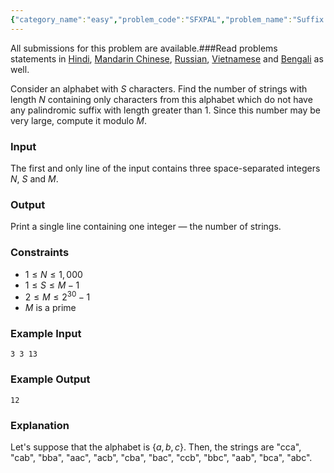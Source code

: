 ```yaml
---
{"category_name":"easy","problem_code":"SFXPAL","problem_name":"Suffix Palindromes","languages_supported":{"0":"C","1":"CPP14","2":"JAVA","3":"PYTH","4":"PYTH 3.6","5":"PYPY","6":"CS2","7":"PAS fpc","8":"PAS gpc","9":"RUBY","10":"PHP","11":"GO","12":"NODEJS","13":"HASK","14":"rust","15":"SCALA","16":"swift","17":"D","18":"PERL","19":"FORT","20":"WSPC","21":"ADA","22":"CAML","23":"ICK","24":"BF","25":"ASM","26":"CLPS","27":"PRLG","28":"ICON","29":"SCM qobi","30":"PIKE","31":"ST","32":"NICE","33":"LUA","34":"BASH","35":"NEM","36":"LISP sbcl","37":"LISP clisp","38":"SCM guile","39":"JS","40":"ERL","41":"TCL","42":"kotlin","43":"PERL6","44":"TEXT","45":"SCM chicken","46":"PYP3","47":"CLOJ","48":"COB","49":"FS"},"max_timelimit":0.5,"source_sizelimit":50000,"problem_author":"bciobanu","problem_tester":null,"date_added":"18-11-2018","tags":{"0":"bciobanu","1":"combinatorics","2":"easy","3":"modular","4":"snckel19","5":"taran_1407"},"editorial_url":"https://discuss.codechef.com/problems/SFXPAL","time":{"view_start_date":1544295600,"submit_start_date":1544295600,"visible_start_date":1544295600,"end_date":1735669800},"is_direct_submittable":false,"layout":"problem"}
---
```

<span class="solution-visible-txt">All submissions for this problem are available.</span>###Read problems statements in [Hindi](http://www.codechef.com/download/translated/S19ELTST/hindi/SFXPAL.pdf), [Mandarin Chinese](http://www.codechef.com/download/translated/S19ELTST/mandarin/SFXPAL.pdf), [Russian](http://www.codechef.com/download/translated/S19ELTST/russian/SFXPAL.pdf), [Vietnamese](http://www.codechef.com/download/translated/S19ELTST/vietnamese/SFXPAL.pdf) and [Bengali](http://www.codechef.com/download/translated/S19ELTST/bengali/SFXPAL.pdf) as well.

Consider an alphabet with $S$ characters. Find the number of strings with length $N$ containing only characters from this alphabet which do not have any palindromic suffix with length greater than $1$. Since this number may be very large, compute it modulo $M$.

### Input
The first and only line of the input contains three space-separated integers $N$, $S$ and $M$. 

### Output
Print a single line containing one integer — the number of strings.

### Constraints 
- $1 \le N \le 1,000$
- $1 \le S \le M - 1$
- $2 \le M \le 2^{30} - 1$
- $M$ is a prime

### Example Input
```
3 3 13
```

### Example Output
```
12
```

### Explanation
Let's suppose that the alphabet is $\{a, b, c\}$. Then, the strings are "cca", "cab", "bba", "aac", "acb", "cba", "bac", "ccb", "bbc", "aab", "bca", "abc".
